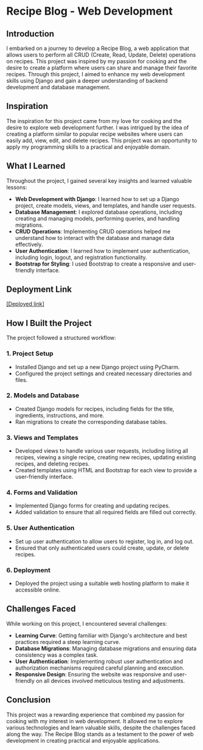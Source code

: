 # Recipe Blog - Web Development

## Introduction
I embarked on a journey to develop a Recipe Blog, a web application that allows users to perform all CRUD (Create, Read, Update, Delete) operations on recipes. This project was inspired by my passion for cooking and the desire to create a platform where users can share and manage their favorite recipes. Through this project, I aimed to enhance my web development skills using Django and gain a deeper understanding of backend development and database management.

## Inspiration
The inspiration for this project came from my love for cooking and the desire to explore web development further. I was intrigued by the idea of creating a platform similar to popular recipe websites where users can easily add, view, edit, and delete recipes. This project was an opportunity to apply my programming skills to a practical and enjoyable domain.

## What I Learned
Throughout the project, I gained several key insights and learned valuable lessons:

- **Web Development with Django**: I learned how to set up a Django project, create models, views, and templates, and handle user requests.
- **Database Management**: I explored database operations, including creating and managing models, performing queries, and handling migrations.
- **CRUD Operations**: Implementing CRUD operations helped me understand how to interact with the database and manage data effectively.
- **User Authentication**: I learned how to implement user authentication, including login, logout, and registration functionality.
- **Bootstrap for Styling**: I used Bootstrap to create a responsive and user-friendly interface.

## Deployment Link
[[Deployed link]](https://hawking001.pythonanywhere.com/login/)

## How I Built the Project
The project followed a structured workflow:

### 1. Project Setup
- Installed Django and set up a new Django project using PyCharm.
- Configured the project settings and created necessary directories and files.

### 2. Models and Database
- Created Django models for recipes, including fields for the title, ingredients, instructions, and more.
- Ran migrations to create the corresponding database tables.

### 3. Views and Templates
- Developed views to handle various user requests, including listing all recipes, viewing a single recipe, creating new recipes, updating existing recipes, and deleting recipes.
- Created templates using HTML and Bootstrap for each view to provide a user-friendly interface.

### 4. Forms and Validation
- Implemented Django forms for creating and updating recipes.
- Added validation to ensure that all required fields are filled out correctly.

### 5. User Authentication
- Set up user authentication to allow users to register, log in, and log out.
- Ensured that only authenticated users could create, update, or delete recipes.

### 6. Deployment
- Deployed the project using a suitable web hosting platform to make it accessible online.

## Challenges Faced
While working on this project, I encountered several challenges:

- **Learning Curve**: Getting familiar with Django's architecture and best practices required a steep learning curve.
- **Database Migrations**: Managing database migrations and ensuring data consistency was a complex task.
- **User Authentication**: Implementing robust user authentication and authorization mechanisms required careful planning and execution.
- **Responsive Design**: Ensuring the website was responsive and user-friendly on all devices involved meticulous testing and adjustments.

## Conclusion
This project was a rewarding experience that combined my passion for cooking with my interest in web development. It allowed me to explore various technologies and learn valuable skills, despite the challenges faced along the way. The Recipe Blog stands as a testament to the power of web development in creating practical and enjoyable applications.




